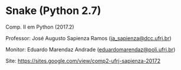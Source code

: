 # Snake (Python 2.7)
Comp. II em Python (2017.2)

Professor: José Augusto Sapienza Ramos (ja_sapienza@dcc.ufrj.br)

Monitor: Eduardo Marendaz Andrade (eduardomarendaz@poli.ufrj.br)

Site: https://sites.google.com/view/comp2-ufrj-sapienza-20172
